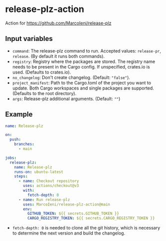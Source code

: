 # release-plz-action

Action for https://github.com/MarcoIeni/release-plz

## Input variables

- `command`: The release-plz command to run. Accepted values: `release-pr`, `release`. (By default it runs both commands).
- `registry`: Registry where the packages are stored. The registry name needs to be present in the Cargo config. If unspecified, crates.io is used. (Defaults to crates.io).
- `no_changelog`: Don't create changelog. (Default: `"false"`).
- `project_manifest`: Path to the Cargo.toml of the project you want to update. Both Cargo workspaces and single packages are supported. (Defaults to the root directory).
- `args`: Release-plz additional arguments. (Default: `""`)

## Example

```yaml
name: Release-plz

on:
  push:
    branches:
      - main

jobs:
  release-plz:
    name: Release-plz
    runs-on: ubuntu-latest
    steps:
      - name: Checkout repository
        uses: actions/checkout@v3
        with:
          fetch-depth: 0
      - name: Run release-plz
        uses: MarcoIeni/release-plz-action@main
        env:
          GITHUB_TOKEN: ${{ secrets.GITHUB_TOKEN }}
          CARGO_REGISTRY_TOKEN: ${{ secrets.CARGO_REGISTRY_TOKEN }}
```

- `fetch-depth: 0` is needed to clone all the git history, which is necessary to
  determine the next version and build the changelog.
